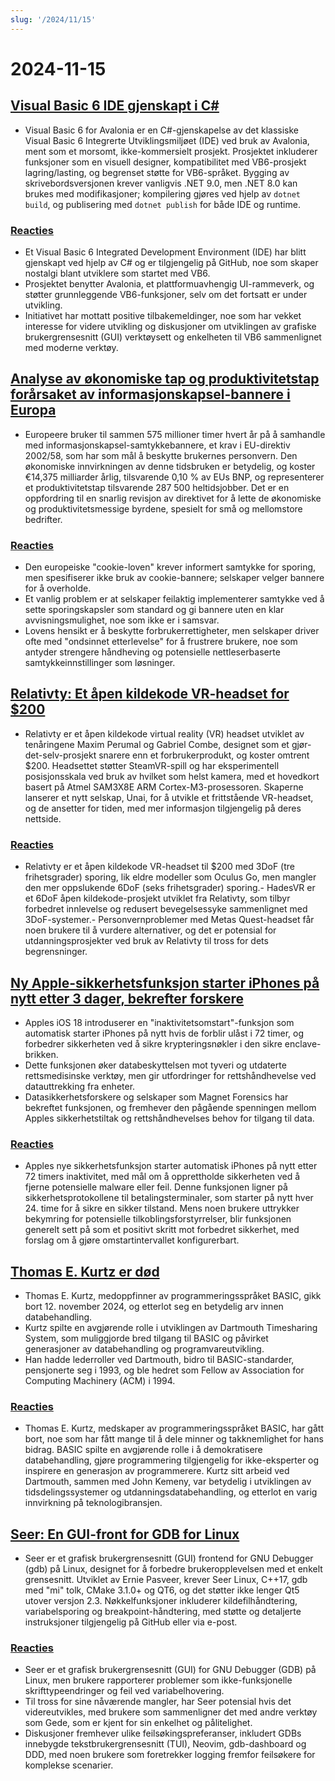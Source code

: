 ```yaml
---
slug: '/2024/11/15'
---
```


# 2024-11-15

## [Visual Basic 6 IDE gjenskapt i C#](https://github.com/BAndysc/AvaloniaVisualBasic6)

- Visual Basic 6 for Avalonia er en C#-gjenskapelse av det klassiske Visual Basic 6 Integrerte Utviklingsmiljøet (IDE) ved bruk av Avalonia, ment som et morsomt, ikke-kommersielt prosjekt. Prosjektet inkluderer funksjoner som en visuell designer, kompatibilitet med VB6-prosjekt lagring/lasting, og begrenset støtte for VB6-språket. Bygging av skrivebordsversjonen krever vanligvis .NET 9.0, men .NET 8.0 kan brukes med modifikasjoner; kompilering gjøres ved hjelp av `dotnet build`, og publisering med `dotnet publish` for både IDE og runtime.

### [Reacties](https://news.ycombinator.com/item?id=42141587)

- Et Visual Basic 6 Integrated Development Environment (IDE) har blitt gjenskapt ved hjelp av C# og er tilgjengelig på GitHub, noe som skaper nostalgi blant utviklere som startet med VB6.
- Prosjektet benytter Avalonia, et plattformuavhengig UI-rammeverk, og støtter grunnleggende VB6-funksjoner, selv om det fortsatt er under utvikling.
- Initiativet har mottatt positive tilbakemeldinger, noe som har vekket interesse for videre utvikling og diskusjoner om utviklingen av grafiske brukergrensesnitt (GUI) verktøysett og enkelheten til VB6 sammenlignet med moderne verktøy.

## [Analyse av økonomiske tap og produktivitetstap forårsaket av informasjonskapsel-bannere i Europa](https://legiscope.com/blog/hidden-productivity-drain-cookie-banners.html)

- Europeere bruker til sammen 575 millioner timer hvert år på å samhandle med informasjonskapsel-samtykkebannere, et krav i EU-direktiv 2002/58, som har som mål å beskytte brukernes personvern. Den økonomiske innvirkningen av denne tidsbruken er betydelig, og koster €14,375 milliarder årlig, tilsvarende 0,10 % av EUs BNP, og representerer et produktivitetstap tilsvarende 287 500 heltidsjobber. Det er en oppfordring til en snarlig revisjon av direktivet for å lette de økonomiske og produktivitetsmessige byrdene, spesielt for små og mellomstore bedrifter.

### [Reacties](https://news.ycombinator.com/item?id=42141843)

- Den europeiske "cookie-loven" krever informert samtykke for sporing, men spesifiserer ikke bruk av cookie-bannere; selskaper velger bannere for å overholde.
- Et vanlig problem er at selskaper feilaktig implementerer samtykke ved å sette sporingskapsler som standard og gi bannere uten en klar avvisningsmulighet, noe som ikke er i samsvar.
- Lovens hensikt er å beskytte forbrukerrettigheter, men selskaper driver ofte med "ondsinnet etterlevelse" for å frustrere brukere, noe som antyder strengere håndheving og potensielle nettleserbaserte samtykkeinnstillinger som løsninger.

## [Relativty: Et åpen kildekode VR-headset for $200](https://www.relativty.com/)

- Relativty er et åpen kildekode virtual reality (VR) headset utviklet av tenåringene Maxim Perumal og Gabriel Combe, designet som et gjør-det-selv-prosjekt snarere enn et forbrukerprodukt, og koster omtrent $200. Headsettet støtter SteamVR-spill og har eksperimentell posisjonsskala ved bruk av hvilket som helst kamera, med et hovedkort basert på Atmel SAM3X8E ARM Cortex-M3-prosessoren. Skaperne lanserer et nytt selskap, Unai, for å utvikle et frittstående VR-headset, og de ansetter for tiden, med mer informasjon tilgjengelig på deres nettside.

### [Reacties](https://news.ycombinator.com/item?id=42143269)

- Relativty er et åpen kildekode VR-headset til $200 med 3DoF (tre frihetsgrader) sporing, lik eldre modeller som Oculus Go, men mangler den mer oppslukende 6DoF (seks frihetsgrader) sporing.- HadesVR er et 6DoF åpen kildekode-prosjekt utviklet fra Relativty, som tilbyr forbedret innlevelse og redusert bevegelsessyke sammenlignet med 3DoF-systemer.- Personvernproblemer med Metas Quest-headset får noen brukere til å vurdere alternativer, og det er potensial for utdanningsprosjekter ved bruk av Relativty til tross for dets begrensninger.

## [Ny Apple-sikkerhetsfunksjon starter iPhones på nytt etter 3 dager, bekrefter forskere](https://techcrunch.com/2024/11/14/new-apple-security-feature-reboots-iphones-after-3-days-researchers-confirm/)

- Apples iOS 18 introduserer en "inaktivitetsomstart"-funksjon som automatisk starter iPhones på nytt hvis de forblir ulåst i 72 timer, og forbedrer sikkerheten ved å sikre krypteringsnøkler i den sikre enclave-brikken.
- Dette funksjonen øker databeskyttelsen mot tyveri og utdaterte rettsmedisinske verktøy, men gir utfordringer for rettshåndhevelse ved datauttrekking fra enheter.
- Datasikkerhetsforskere og selskaper som Magnet Forensics har bekreftet funksjonen, og fremhever den pågående spenningen mellom Apples sikkerhetstiltak og rettshåndhevelses behov for tilgang til data.

### [Reacties](https://news.ycombinator.com/item?id=42143265)

- Apples nye sikkerhetsfunksjon starter automatisk iPhones på nytt etter 72 timers inaktivitet, med mål om å opprettholde sikkerheten ved å fjerne potensielle malware eller feil. Denne funksjonen ligner på sikkerhetsprotokollene til betalingsterminaler, som starter på nytt hver 24. time for å sikre en sikker tilstand. Mens noen brukere uttrykker bekymring for potensielle tilkoblingsforstyrrelser, blir funksjonen generelt sett på som et positivt skritt mot forbedret sikkerhet, med forslag om å gjøre omstartintervallet konfigurerbart.

## [Thomas E. Kurtz er død](https://computerhistory.org/blog/in-memoriam-thomas-e-kurtz-1928-2024/)

- Thomas E. Kurtz, medoppfinner av programmeringsspråket BASIC, gikk bort 12. november 2024, og etterlot seg en betydelig arv innen databehandling.
- Kurtz spilte en avgjørende rolle i utviklingen av Dartmouth Timesharing System, som muliggjorde bred tilgang til BASIC og påvirket generasjoner av databehandling og programvareutvikling.
- Han hadde lederroller ved Dartmouth, bidro til BASIC-standarder, pensjonerte seg i 1993, og ble hedret som Fellow av Association for Computing Machinery (ACM) i 1994.

### [Reacties](https://news.ycombinator.com/item?id=42141761)

- Thomas E. Kurtz, medskaper av programmeringsspråket BASIC, har gått bort, noe som har fått mange til å dele minner og takknemlighet for hans bidrag. BASIC spilte en avgjørende rolle i å demokratisere databehandling, gjøre programmering tilgjengelig for ikke-eksperter og inspirere en generasjon av programmerere. Kurtz sitt arbeid ved Dartmouth, sammen med John Kemeny, var betydelig i utviklingen av tidsdelingssystemer og utdanningsdatabehandling, og etterlot en varig innvirkning på teknologibransjen.

## [Seer: En GUI-front for GDB for Linux](https://github.com/epasveer/seer)

- Seer er et grafisk brukergrensesnitt (GUI) frontend for GNU Debugger (gdb) på Linux, designet for å forbedre brukeropplevelsen med et enkelt grensesnitt. Utviklet av Ernie Pasveer, krever Seer Linux, C++17, gdb med "mi" tolk, CMake 3.1.0+ og QT6, og det støtter ikke lenger Qt5 utover versjon 2.3. Nøkkelfunksjoner inkluderer kildefilhåndtering, variabelsporing og breakpoint-håndtering, med støtte og detaljerte instruksjoner tilgjengelig på GitHub eller via e-post.

### [Reacties](https://news.ycombinator.com/item?id=42146338)

- Seer er et grafisk brukergrensesnitt (GUI) for GNU Debugger (GDB) på Linux, men brukere rapporterer problemer som ikke-funksjonelle skrifttypeendringer og feil ved variabelhovering.
- Til tross for sine nåværende mangler, har Seer potensial hvis det videreutvikles, med brukere som sammenligner det med andre verktøy som Gede, som er kjent for sin enkelhet og pålitelighet.
- Diskusjoner fremhever ulike feilsøkingspreferanser, inkludert GDBs innebygde tekstbrukergrensesnitt (TUI), Neovim, gdb-dashboard og DDD, med noen brukere som foretrekker logging fremfor feilsøkere for komplekse scenarier.

<head>
  <meta property="og:title" content="Visual Basic 6 IDE gjenskapt i C#" />
  <meta property="og:type" content="website" />
  <meta property="og:image" content="https://og.cho.sh/api/og/?title=Visual%20Basic%206%20IDE%20gjenskapt%20i%20C%23&subheading=vrijdag%2015%20november%202024%3A%20Samenvatting%20Hacker%20News" />
</head>
